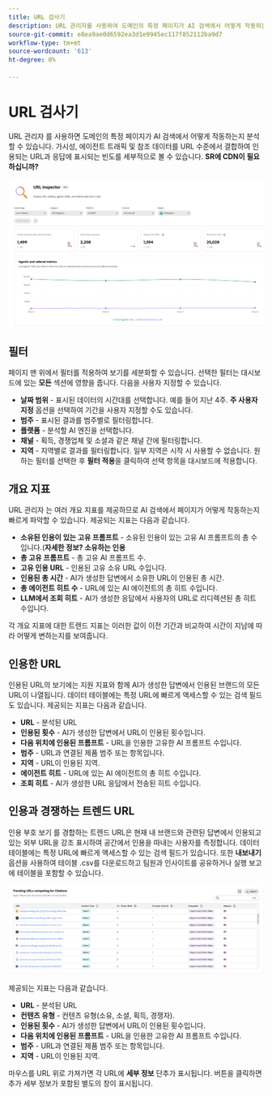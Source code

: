 ```yaml
---
title: URL 검사기
description: URL 관리자를 사용하여 도메인의 특정 페이지가 AI 검색에서 어떻게 작동하는지 분석하는 방법에 대해 알아봅니다.
source-git-commit: e8ea9ae0d6592ea3d1e9945ec117f852112ba9d7
workflow-type: tm+mt
source-wordcount: '613'
ht-degree: 0%

---
```



# URL 검사기

URL 관리자 를 사용하면 도메인의 특정 페이지가 AI 검색에서 어떻게 작동하는지 분석할 수 있습니다. 가시성, 에이전트 트래픽 및 참조 데이터를 URL 수준에서 결합하여 인용되는 URL과 응답에 표시되는 빈도를 세부적으로 볼 수 있습니다. **SR에 CDN이 필요하십니까?**

![URL 검사기](/help/dashboards/assets/url-insp.png)

## 필터

페이지 맨 위에서 필터를 적용하여 보기를 세분화할 수 있습니다. 선택한 필터는 대시보드에 있는 **모든** 섹션에 영향을 줍니다. 다음을 사용자 지정할 수 있습니다.

* **날짜 범위** - 표시된 데이터의 시간대를 선택합니다. 예를 들어 지난 4주. **주 사용자 지정** 옵션을 선택하여 기간을 사용자 지정할 수도 있습니다.
* **범주** - 표시된 결과를 범주별로 필터링합니다.
* **플랫폼** - 분석할 AI 엔진을 선택합니다.
* **채널** - 획득, 경쟁업체 및 소셜과 같은 채널 간에 필터링합니다.
* **지역** - 지역별로 결과를 필터링합니다. 일부 지역은 시작 시 사용할 수 없습니다.
원하는 필터를 선택한 후 **필터 적용**&#x200B;을 클릭하여 선택 항목을 대시보드에 적용합니다.

## 개요 지표

URL 관리자 는 여러 개요 지표를 제공하므로 AI 검색에서 페이지가 어떻게 작동하는지 빠르게 파악할 수 있습니다. 제공되는 지표는 다음과 같습니다.

* **소유된 인용이 있는 고유 프롬프트** - 소유된 인용이 있는 고유 AI 프롬프트의 총 수입니다.(**자세한 정보? 소유하는 인용**
* **총 고유 프롬프트** - 총 고유 AI 프롬프트 수.
* **고유 인용 URL** - 인용된 고유 소유 URL 수입니다.
* **인용된 총 시간** - AI가 생성한 답변에서 소유한 URL이 인용된 총 시간.
* **총 에이전트 히트 수** - URL에 있는 AI 에이전트의 총 히트 수입니다.
* **LLM에서 조회 히트** - AI가 생성한 응답에서 사용자의 URL로 리디렉션된 총 히트 수입니다.

각 개요 지표에 대한 트렌드 지표는 이러한 값이 이전 기간과 비교하여 시간이 지남에 따라 어떻게 변하는지를 보여줍니다.

## 인용한 URL

인용된 URL의 보기에는 지원 지표와 함께 AI가 생성한 답변에서 인용된 브랜드의 모든 URL이 나열됩니다. 데이터 테이블에는 특정 URL에 빠르게 액세스할 수 있는 검색 필드도 있습니다. 제공되는 지표는 다음과 같습니다.

* **URL** - 분석된 URL
* **인용된 횟수** - AI가 생성한 답변에서 URL이 인용된 횟수입니다.
* **다음 위치에 인용된 프롬프트** - URL을 인용한 고유한 AI 프롬프트 수입니다.
* **범주** - URL과 연결된 제품 범주 또는 항목입니다.
* **지역** - URL이 인용된 지역.
* **에이전트 히트** - URL에 있는 AI 에이전트의 총 히트 수입니다.
* **조회 히트** - AI가 생성한 URL 응답에서 전송된 히트 수입니다.

## 인용과 경쟁하는 트렌드 URL

인용 부호 보기 를 경합하는 트렌드 URL은 현재 내 브랜드와 관련된 답변에서 인용되고 있는 외부 URL을 강조 표시하여 공간에서 인용을 따내는 사용자를 측정합니다. 데이터 테이블에는 특정 URL에 빠르게 액세스할 수 있는 검색 필드가 있습니다. 또한 **내보내기** 옵션을 사용하여 테이블 .csv를 다운로드하고 팀원과 인사이트를 공유하거나 실행 보고에 테이블을 포함할 수 있습니다.

![인용을 위해 경쟁하는 트렌드 URL](/help/dashboards/assets/trend-url.png)

제공되는 지표는 다음과 같습니다.

* **URL** - 분석된 URL
* **컨텐츠 유형** - 컨텐츠 유형(소유, 소셜, 획득, 경쟁자).
* **인용된 횟수** - AI가 생성한 답변에서 URL이 인용된 횟수입니다.
* **다음 위치에 인용된 프롬프트** - URL을 인용한 고유한 AI 프롬프트 수입니다.
* **범주** - URL과 연결된 제품 범주 또는 항목입니다.
* **지역** - URL이 인용된 지역.

마우스를 URL 위로 가져가면 각 URL에 **세부 정보** 단추가 표시됩니다. 버튼을 클릭하면 추가 세부 정보가 포함된 별도의 창이 표시됩니다.
